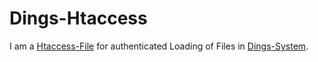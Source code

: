 # Dings-Htaccess

I am a [Htaccess-File](404.md) for authenticated Loading of Files in [Dings-System](300000007.md).
